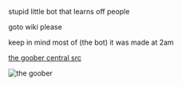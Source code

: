 stupid little bot that learns off people

goto wiki please

keep in mind most of (the bot) it was made at 2am


[the goober central src](https://github.com/whatdidyouexpect/goober-central)



![the goober](https://goober.whatdidyouexpect.eu/imgs/goobs/goobs.png)
